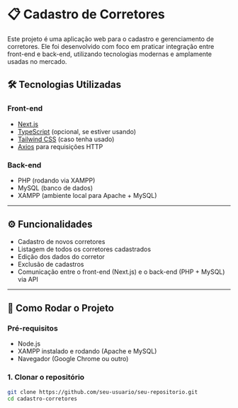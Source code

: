 # 📋 Cadastro de Corretores

Este projeto é uma aplicação web para o cadastro e gerenciamento de corretores. Ele foi desenvolvido com foco em praticar integração entre front-end e back-end, utilizando tecnologias modernas e amplamente usadas no mercado.

## 🛠️ Tecnologias Utilizadas

### Front-end
- [Next.js](https://nextjs.org/)
- [TypeScript](https://www.typescriptlang.org/) (opcional, se estiver usando)
- [Tailwind CSS](https://tailwindcss.com/) (caso tenha usado)
- [Axios](https://axios-http.com/) para requisições HTTP

### Back-end
- PHP (rodando via XAMPP)
- MySQL (banco de dados)
- XAMPP (ambiente local para Apache + MySQL)

---

## ⚙️ Funcionalidades

- Cadastro de novos corretores
- Listagem de todos os corretores cadastrados
- Edição dos dados do corretor
- Exclusão de cadastros
- Comunicação entre o front-end (Next.js) e o back-end (PHP + MySQL) via API

---

## 🚀 Como Rodar o Projeto

### Pré-requisitos

- Node.js
- XAMPP instalado e rodando (Apache e MySQL)
- Navegador (Google Chrome ou outro)

### 1. Clonar o repositório
```bash
git clone https://github.com/seu-usuario/seu-repositorio.git
cd cadastro-corretores
